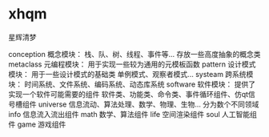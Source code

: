 # xhqm
星辉清梦

conception
	概念模块：
		栈、队、树、线程、事件等...
		存放一些高度抽象的概念类
metaclass
	元编程模块：
		用于实现一些较为通用的元模板函数
pattern
	设计模式模块：
		用于一些设计模式的基础类
		单例模式、观察者模式...
systeam
	跨系统模块：
		时间系统、文件系统、编码系统、动态库系统
software
	软件模块：
		提供了实现一个软件可能需要的组件
		软件类、功能类、命令类、事件循环组件、仿qt信号槽组件
universe
	信息流动、算法处理、数学、物理、生物... 分为数个不同领域
	info 信息流入流出组件
	math 数学、算法组件
	life 空间渲染组件
	soul 人工智能组件
	game 游戏组件
